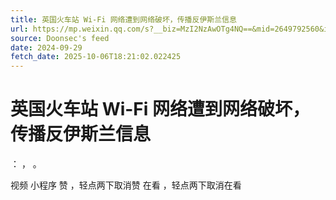 ```yaml
---
title: 英国火车站 Wi-Fi 网络遭到网络破坏，传播反伊斯兰信息
url: https://mp.weixin.qq.com/s?__biz=MzI2NzAwOTg4NQ==&mid=2649792560&idx=3&sn=8cb0fc546c4fa9128643d4f388abaa0f
source: Doonsec's feed
date: 2024-09-29
fetch_date: 2025-10-06T18:21:02.022425
---
```


# 英国火车站 Wi-Fi 网络遭到网络破坏，传播反伊斯兰信息

：
，
。

视频
小程序
赞
，轻点两下取消赞
在看
，轻点两下取消在看